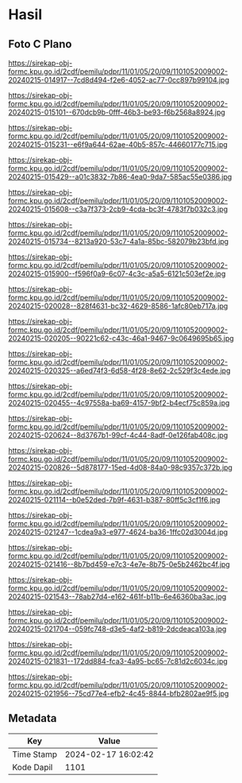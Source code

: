 # Hasil

## Foto C Plano

https://sirekap-obj-formc.kpu.go.id/2cdf/pemilu/pdpr/11/01/05/20/09/1101052009002-20240215-014917--7cd8d494-f2e6-4052-ac77-0cc897b99104.jpg

https://sirekap-obj-formc.kpu.go.id/2cdf/pemilu/pdpr/11/01/05/20/09/1101052009002-20240215-015101--670dcb9b-0fff-46b3-be93-f6b2568a8924.jpg

https://sirekap-obj-formc.kpu.go.id/2cdf/pemilu/pdpr/11/01/05/20/09/1101052009002-20240215-015231--e6f9a644-62ae-40b5-857c-44660177c715.jpg

https://sirekap-obj-formc.kpu.go.id/2cdf/pemilu/pdpr/11/01/05/20/09/1101052009002-20240215-015429--a01c3832-7b86-4ea0-9da7-585ac55e0386.jpg

https://sirekap-obj-formc.kpu.go.id/2cdf/pemilu/pdpr/11/01/05/20/09/1101052009002-20240215-015608--c3a7f373-2cb9-4cda-bc3f-4783f7b032c3.jpg

https://sirekap-obj-formc.kpu.go.id/2cdf/pemilu/pdpr/11/01/05/20/09/1101052009002-20240215-015734--8213a920-53c7-4a1a-85bc-582079b23bfd.jpg

https://sirekap-obj-formc.kpu.go.id/2cdf/pemilu/pdpr/11/01/05/20/09/1101052009002-20240215-015900--f596f0a9-6c07-4c3c-a5a5-6121c503ef2e.jpg

https://sirekap-obj-formc.kpu.go.id/2cdf/pemilu/pdpr/11/01/05/20/09/1101052009002-20240215-020028--828f4631-bc32-4629-8586-1afc80eb717a.jpg

https://sirekap-obj-formc.kpu.go.id/2cdf/pemilu/pdpr/11/01/05/20/09/1101052009002-20240215-020205--90221c62-c43c-46a1-9467-9c0649695b65.jpg

https://sirekap-obj-formc.kpu.go.id/2cdf/pemilu/pdpr/11/01/05/20/09/1101052009002-20240215-020325--a6ed74f3-6d58-4f28-8e62-2c529f3c4ede.jpg

https://sirekap-obj-formc.kpu.go.id/2cdf/pemilu/pdpr/11/01/05/20/09/1101052009002-20240215-020455--4c97558a-ba69-4157-9bf2-b4ecf75c859a.jpg

https://sirekap-obj-formc.kpu.go.id/2cdf/pemilu/pdpr/11/01/05/20/09/1101052009002-20240215-020624--8d3767b1-99cf-4c44-8adf-0e126fab408c.jpg

https://sirekap-obj-formc.kpu.go.id/2cdf/pemilu/pdpr/11/01/05/20/09/1101052009002-20240215-020826--5d878177-15ed-4d08-84a0-98c9357c372b.jpg

https://sirekap-obj-formc.kpu.go.id/2cdf/pemilu/pdpr/11/01/05/20/09/1101052009002-20240215-021114--b0e52ded-7b9f-4631-b387-80ff5c3cf1f6.jpg

https://sirekap-obj-formc.kpu.go.id/2cdf/pemilu/pdpr/11/01/05/20/09/1101052009002-20240215-021247--1cdea9a3-e977-4624-ba36-1ffc02d3004d.jpg

https://sirekap-obj-formc.kpu.go.id/2cdf/pemilu/pdpr/11/01/05/20/09/1101052009002-20240215-021416--8b7bd459-e7c3-4e7e-8b75-0e5b2462bc4f.jpg

https://sirekap-obj-formc.kpu.go.id/2cdf/pemilu/pdpr/11/01/05/20/09/1101052009002-20240215-021543--78ab27d4-e162-461f-b11b-6e46360ba3ac.jpg

https://sirekap-obj-formc.kpu.go.id/2cdf/pemilu/pdpr/11/01/05/20/09/1101052009002-20240215-021704--059fc748-d3e5-4af2-b819-2dcdeaca103a.jpg

https://sirekap-obj-formc.kpu.go.id/2cdf/pemilu/pdpr/11/01/05/20/09/1101052009002-20240215-021831--172dd884-fca3-4a95-bc65-7c81d2c6034c.jpg

https://sirekap-obj-formc.kpu.go.id/2cdf/pemilu/pdpr/11/01/05/20/09/1101052009002-20240215-021956--75cd77e4-efb2-4c45-8844-bfb2802ae9f5.jpg


## Metadata

| Key        | Value               |
| ---------- | ------------------- |
| Time Stamp | 2024-02-17 16:02:42 |
| Kode Dapil | 1101                |



